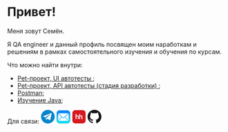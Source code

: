 
# Привет!

Меня зовут Семён.<p>
	
Я QA engineer и данный профиль посвящен моим наработкам и решениям в рамках самостоятельного изучения и обучения по курсам.

	
	
 Что можно найти внутри:
- <a href=https://github.com/Snick-P/autotest-with-selenide-junit5-spring/>Pet-проект, UI автотесты </a>;
- <a href=https://github.com/Snick-P/rest-assured-api-test/>Pet-проект, API автотесты (стадия разработки) </a>;
- <a href=https://github.com/Snick-P/Postman/>Postman</a>;
- <a href=https://github.com/Snick-P/javaLesson/>Изучение Java</a>;



Для связи:
[![Telegram](icons/telegram.png)](https://t.me/snicky_pls)
[![Mail](icons/mail.png)](mailto:prosk.simon@gmail.com)
[![HeadHunter](icons/hh.png)](https://omsk.hh.ru/resume/74e3b715ff09804fb80039ed1f586159704e31)
[![GitHub](icons/github.png)](https://github.com/Snick-P)



